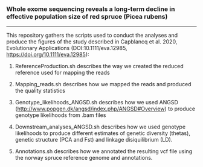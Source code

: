 ### Whole exome sequencing reveals a long-term decline in effective population size of red spruce (Picea rubens)
---------------------

This repository gathers the scripts used to conduct the analyses and produce the figures of the study described in Capblancq et al. 2020, Evolutionary Applications (DOI:10.1111/eva.12985, https://doi.org/10.1111/eva.12985):

1. ReferenceProduction.sh describes the way we created the reduced reference used for mapping the reads

2. Mapping_reads.sh describes how we mapped the reads and produced the quality statistics

3. Genotype_likelihoods_ANGSD.sh describes how we used ANGSD (http://www.popgen.dk/angsd/index.php/ANGSD#Overview) to produce genotype likelihoods from .bam files

4. Downstream_analyses_ANGSD.sh describes how we used genotype likelihoods to produce different estimates of genetic diversity (thetas), genetic structure (PCA and Fst) and linkage disiquilibrium (LD).

5. Annotations.sh describes how we annotated the resulting vcf file using the norway spruce reference genome and annotations.
